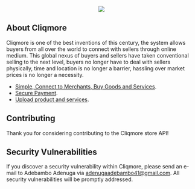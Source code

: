 <p align="center"><img src="https://res.cloudinary.com/pilstech/image/upload/v1608290818/cart_ezrfwp.jpg"></p>


## About Cliqmore

Cliqmore is one of the best inventions of this century, the system allows buyers from all over the world to connect with sellers through online medium. This global nexus of buyers and sellers have taken conventional selling to the next level, buyers no longer have to deal with sellers physically, time and location is no longer a barrier, hassling over market prices is no longer a necessity.

- [Simple, Connect to Merchants, Buy Goods and Services](https://cliqmore.com).
- [Secure Payment](https://paystack.com).
- [Upload product and services](https://cloudinary.com).


## Contributing

Thank you for considering contributing to the Cliqmore store API!
## Security Vulnerabilities

If you discover a security vulnerability within Cliqmore, please send an e-mail to Adebambo Adenuga via [adenugaadebambo41@gmail.com](mailto:adenugaadebambo41@gmail.com). All security vulnerabilities will be promptly addressed.
